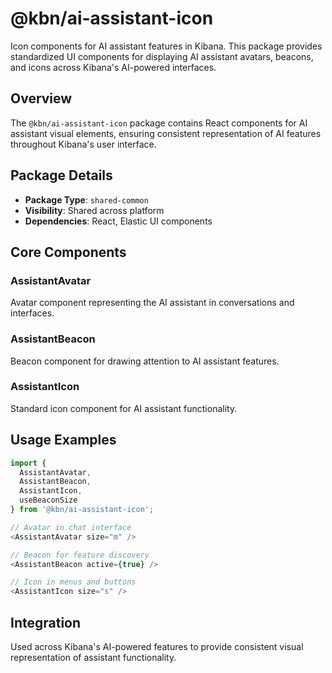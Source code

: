 # @kbn/ai-assistant-icon

Icon components for AI assistant features in Kibana. This package provides standardized UI components for displaying AI assistant avatars, beacons, and icons across Kibana's AI-powered interfaces.

## Overview

The `@kbn/ai-assistant-icon` package contains React components for AI assistant visual elements, ensuring consistent representation of AI features throughout Kibana's user interface.

## Package Details

- **Package Type**: `shared-common`
- **Visibility**: Shared across platform
- **Dependencies**: React, Elastic UI components

## Core Components

### AssistantAvatar
Avatar component representing the AI assistant in conversations and interfaces.

### AssistantBeacon
Beacon component for drawing attention to AI assistant features.

### AssistantIcon
Standard icon component for AI assistant functionality.

## Usage Examples

```typescript
import { 
  AssistantAvatar, 
  AssistantBeacon, 
  AssistantIcon,
  useBeaconSize 
} from '@kbn/ai-assistant-icon';

// Avatar in chat interface
<AssistantAvatar size="m" />

// Beacon for feature discovery
<AssistantBeacon active={true} />

// Icon in menus and buttons
<AssistantIcon size="s" />
```

## Integration

Used across Kibana's AI-powered features to provide consistent visual representation of assistant functionality.
